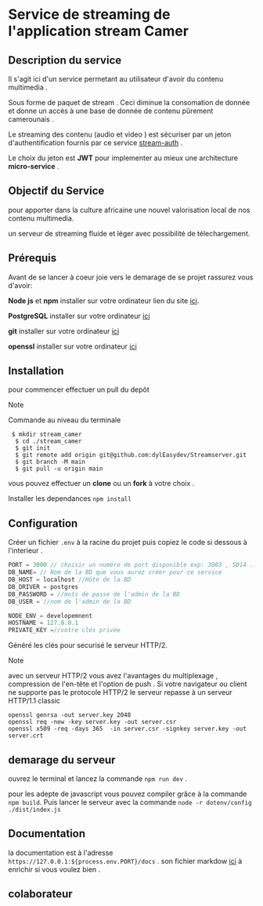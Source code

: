 # Service de streaming de l'application stream Camer 

## Description du service

Il s'agit ici d'un service permetant au utilisateur d'avoir du contenu multimedia .

Sous forme de paquet de stream . Ceci diminue la consomation de donnée et donne un accès à une base de donnée de contenu pûrement camerounais .

Le streaming des contenu (audio et video ) est sécuriser par un jeton d'authentification fournis par ce service [stream-auth]() .

Le choix du jeton est **JWT** pour implementer au mieux une architecture **micro-service** .   


## Objectif du Service

pour apporter dans la culture africaine une nouvel valorisation local de nos contenu multimedia.

un serveur de streaming fluide et léger avec possibilité de télechargement.

## Prérequis
Avant de se lancer à coeur joie vers le demarage de se projet rassurez vous d'avoir:

**Node js** et **npm** installer sur votre ordinateur lien du site [ici](node.org).

**PostgreSQL** installer sur votre ordinateur [ici](postgres.org)

**git** installer sur votre ordinateur [ici](git.org)

**openssl** installer sur votre ordinateur [ici](openssl.org)

## Installation 

pour commencer effectuer un pull du depôt
>[!NOTE]
>Commande au niveau du terminale
>```
>  $ mkdir stream_camer
>   $ cd ./stream_camer
>   $ git init
>   $ git remote add origin git@github.com:dylEasydev/Streamserver.git
>   $ git branch -M main
>   $ git pull -u origin main
>```
vous pouvez effectuer un **clone** ou un **fork** à votre choix .

Installer les dependances  `npm install`

## Configuration
Créer un fichier `.env` à la racine du projet puis copiez le code si dessous à l'interieur .

```js
PORT = 3000 // choisir un numéro de port disponible exp: 3003 , 5014 ...
DB_NAME= // Nom de la BD que vous aurez créer pour ce service  
DB_HOST = localhost //Hôte de la BD
DB_DRIVER = postgres
DB_PASSWORD = //mots de passe de l'admin de la BD
DB_USER = //nom de l'admin de la BD

NODE_ENV = developemnent
HOSTNAME = 127.0.0.1
PRIVATE_KEY =//votre clés privée

```

Généré les clés pour securisé le serveur HTTP/2.
>[!NOTE]
>avec un serveur HTTP/2 vous avez l'avantages du multiplexage , compression de l'en-tête
>et l'option de push . Si votre navigateur ou client ne supporte pas le protocole HTTP/2
>le serveur repasse à un serveur HTTP/1.1 classic

```
openssl genrsa -out server.key 2048
openssl req -new -key server.key -out server.csr
openssl x509 -req -days 365  -in server.csr -signkey server.key -out server.crt
```

## demarage du serveur
ouvrez le terminal et lancez la commande `npm run dev` .

pour les adepte de javascript vous pouvez compiler grâce à la commande `npm build`.
Puis lancer le serveur avec la commande `node -r dotenv/config ./dist/index.js`

## Documentation
la documentation est à l'adresse ``https://127.0.0.1:${process.env.PORT}/docs`` .
son fichier markdow [ici](./doc.md) à enrichir si vous voulez bien . 


## colaborateur

